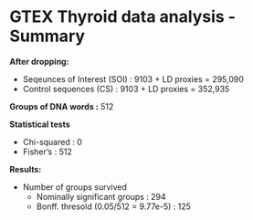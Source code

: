 # GTEX Thyroid data analysis - Summary 

**After dropping:**

  - Seqeunces of Interest (SOI) : 9103 + LD proxies = 295,090
  - Control sequences (CS) : 9103 + LD proxies = 352,935

**Groups of DNA words :** 512 

**Statistical tests**

  - Chi-squared : 0
  - Fisher’s    : 512

**Results:**

  - Number of groups survived
      * Nominally significant groups : 294
      * Bonff. thresold (0.05/512 = 9.77e-5)  : 125
      



